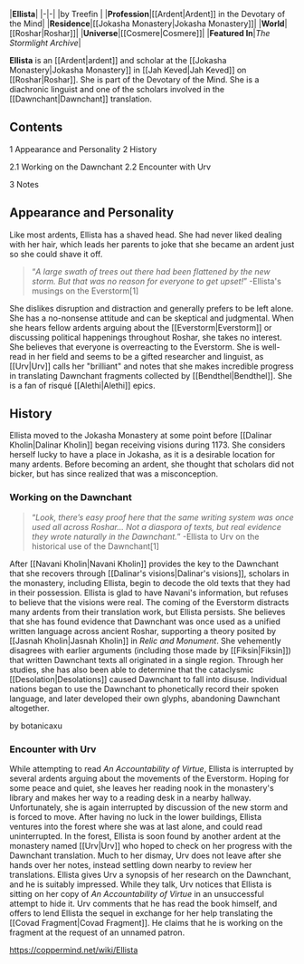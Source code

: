 |**Ellista**|
|-|-|
|by  Treefin |
|**Profession**|[[Ardent\|Ardent]] in the Devotary of the Mind|
|**Residence**|[[Jokasha Monastery\|Jokasha Monastery]]|
|**World**|[[Roshar\|Roshar]]|
|**Universe**|[[Cosmere\|Cosmere]]|
|**Featured In**|*The Stormlight Archive*|

**Ellista** is an [[Ardent\|ardent]] and scholar at the [[Jokasha Monastery\|Jokasha Monastery]] in [[Jah Keved\|Jah Keved]] on [[Roshar\|Roshar]]. She is part of the Devotary of the Mind. She is a diachronic linguist and one of the scholars involved in the [[Dawnchant\|Dawnchant]] translation.

## Contents

1 Appearance and Personality
2 History

2.1 Working on the Dawnchant
2.2 Encounter with Urv


3 Notes


## Appearance and Personality
Like most ardents, Ellista has a shaved head. She had never liked dealing with her hair, which leads her parents to joke that she became an ardent just so she could shave it off.

>“*A large swath of trees out there had been flattened by the new storm. But that was no reason for everyone to get upset!*”
\-Ellista's musings on the Everstorm[1]

She dislikes disruption and distraction and generally prefers to be left alone. She has a no-nonsense attitude and can be skeptical and judgmental. When she hears fellow ardents arguing about the [[Everstorm\|Everstorm]] or discussing political happenings throughout Roshar, she takes no interest. She believes that everyone is overreacting to the Everstorm.
She is well-read in her field and seems to be a gifted researcher and linguist, as [[Urv\|Urv]] calls her "brilliant" and notes that she makes incredible progress in translating Dawnchant fragments collected by [[Bendthel\|Bendthel]].
She is a fan of risqué [[Alethi\|Alethi]] epics.

## History
Ellista moved to the Jokasha Monastery at some point before [[Dalinar Kholin\|Dalinar Kholin]] began receiving visions during 1173. She considers herself lucky to have a place in Jokasha, as it is a desirable location for many ardents. Before becoming an ardent, she thought that scholars did not bicker, but has since realized that was a misconception.

### Working on the Dawnchant
>“*Look, there’s easy proof here that the same writing system was once used all across Roshar... Not a diaspora of texts, but real evidence they wrote naturally in the Dawnchant.*”
\-Ellista to Urv on the historical use of the Dawnchant[1]


After [[Navani Kholin\|Navani Kholin]] provides the key to the Dawnchant that she recovers through [[Dalinar's visions\|Dalinar's visions]], scholars in the monastery, including Ellista, begin to decode the old texts that they had in their possession. Ellista is glad to have Navani's information, but refuses to believe that the visions were real.
The coming of the Everstorm distracts many ardents from their translation work, but Ellista persists. She believes that she has found evidence that Dawnchant was once used as a unified written language across ancient Roshar, supporting a theory posited by [[Jasnah Kholin\|Jasnah Kholin]] in *Relic and Monument*. She vehemently disagrees with earlier arguments (including those made by [[Fiksin\|Fiksin]]) that written Dawnchant texts all originated in a single region. Through her studies, she has also been able to determine that the cataclysmic [[Desolation\|Desolations]] caused Dawnchant to fall into disuse. Individual nations began to use the Dawnchant to phonetically record their spoken language, and later developed their own glyphs, abandoning Dawnchant altogether.

 by  botanicaxu 
### Encounter with Urv
While attempting to read *An Accountability of Virtue*, Ellista is interrupted by several ardents arguing about the movements of the Everstorm. Hoping for some peace and quiet, she leaves her reading nook in the monastery's library and makes her way to a reading desk in a nearby hallway. Unfortunately, she is again interrupted by discussion of the new storm and is forced to move. After having no luck in the lower buildings, Ellista ventures into the forest where she was at last alone, and could read uninterrupted.
In the forest, Ellista is soon found by another ardent at the monastery named [[Urv\|Urv]] who hoped to check on her progress with the Dawnchant translation. Much to her dismay, Urv does not leave after she hands over her notes, instead settling down nearby to review her translations. Ellista gives Urv a synopsis of her research on the Dawnchant, and he is suitably impressed. While they talk, Urv notices that Ellista is sitting on her copy of *An Accountability of Virtue* in an unsuccessful attempt to hide it. Urv comments that he has read the book himself, and offers to lend Ellista the sequel in exchange for her help translating the [[Covad Fragment\|Covad Fragment]]. He claims that he is working on the fragment at the request of an unnamed patron.



https://coppermind.net/wiki/Ellista